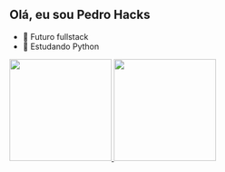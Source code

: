 ## Olá, eu sou Pedro Hacks

- 🔭 Futuro fullstack
- 🌱 Estudando Python


 <div>
  <a href="https://github.com/rhamires">
  <img height="180em" src="https://github-readme-stats.vercel.app/api?username=rhamires&show_icons=true&theme=dark&include_all_commits=true&count_private=true"/>
  <img height="180em" src="https://github-readme-stats.vercel.app/api/top-langs/?username=rhamires&layout=compact&langs_count=7&theme=dark"/>
</div>
  
  
